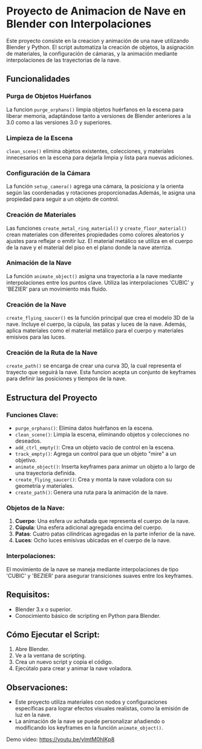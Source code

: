 # Proyecto de Animacion de Nave en Blender con Interpolaciones

Este proyecto consiste en la creacion y animación de una nave utilizando Blender y Python. El script automatiza la creación de objetos, la asignación de materiales, la configuración de cámaras, y la animación mediante interpolaciones de las trayectorias de la nave.

## Funcionalidades

### Purga de Objetos Huérfanos
La funcion `purge_orphans()` limpia objetos huérfanos en la escena para liberar memoria, adaptándose tanto a versiones de Blender anteriores a la 3.0 como a las versiones 3.0 y superiores.

### Limpieza de la Escena
`clean_scene()` elimina objetos existentes, colecciones, y materiales innecesarios en la escena para dejarla limpia y lista para nuevas adiciones.

### Configuración de la Cámara
La función `setup_camera()` agrega una cámara, la posiciona y la orienta según las coordenadas y rotaciones proporcionadas.Además, le asigna una propiedad para seguir a un objeto de control.

### Creación de Materiales
Las funciones `create_metal_ring_material()` y `create_floor_material()` crean materiales con diferentes propiedades como colores aleatorios y ajustes para reflejar o emitir luz. El material metálico se utiliza en el cuerpo de la nave y el material del piso en el plano donde la nave aterriza.

### Animación de la Nave
La función `animate_object()` asigna una trayectoria a la nave mediante interpolaciones entre los puntos clave. Utiliza las interpolaciones 'CUBIC' y 'BEZIER' para un movimiento más fluido.

### Creación de la Nave
`create_flying_saucer()` es la función principal que crea el modelo 3D de la nave. Incluye el cuerpo, la cúpula, las patas y luces de la nave. Además, aplica materiales como el material metálico para el cuerpo y materiales emisivos para las luces.

### Creación de la Ruta de la Nave
`create_path()` se encarga de crear una curva 3D, la cual representa el trayecto que seguirá la nave. Esta funcion acepta un conjunto de keyframes para definir las posiciones y tiempos de la nave.

## Estructura del Proyecto

### Funciones Clave:
- `purge_orphans()`: Elimina datos huérfanos en la escena.
- `clean_scene()`: Limpia la escena, eliminando objetos y colecciones no deseados.
- `add_ctrl_empty()`: Crea un objeto vacío de control en la escena.
- `track_empty()`: Agrega un control para que un objeto "mire" a un objetivo.
- `animate_object()`: Inserta keyframes para animar un objeto a lo largo de una trayectoria definida.
- `create_flying_saucer()`: Crea y monta la nave voladora con su geometría y materiales.
- `create_path()`: Genera una ruta para la animación de la nave.

### Objetos de la Nave:
1. **Cuerpo**: Una esfera uv achatada que representa el cuerpo de la nave.
2. **Cúpula**: Una esfera adicional agregada encima del cuerpo.
3. **Patas**: Cuatro patas cilíndricas agregadas en la parte inferior de la nave.
4. **Luces**: Ocho luces emisivas ubicadas en el cuerpo de la nave.

### Interpolaciones:
El movimiento de la nave se maneja mediante interpolaciones de tipo 'CUBIC' y 'BEZIER' para asegurar transiciones suaves entre los keyframes.

## Requisitos:
- Blender 3.x o superior.
- Conocimiento básico de scripting en Python para Blender.

## Cómo Ejecutar el Script:
1. Abre Blender.
2. Ve a la ventana de scripting.
3. Crea un nuevo script y copia el código.
4. Ejecútalo para crear y animar la nave voladora.

## Observaciones:
- Este proyecto utiliza materiales con nodos y configuraciones específicas para lograr efectos visuales realistas, como la emisión de luz en la nave.
- La animación de la nave se puede personalizar añadiendo o modificando los keyframes en la función `animate_object()`.





Demo video: https://youtu.be/ylmtM0hIKp8

